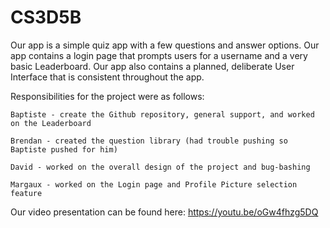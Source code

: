 # CS3D5B

Our app is a simple quiz app with a few questions and answer options.
Our app contains a login page that prompts users for a username and a very basic Leaderboard.
Our app also contains a planned, deliberate User Interface that is consistent throughout the app.

Responsibilities for the project were as follows:

    Baptiste - create the Github repository, general support, and worked on the Leaderboard

    Brendan - created the question library (had trouble pushing so Baptiste pushed for him)

    David - worked on the overall design of the project and bug-bashing

    Margaux - worked on the Login page and Profile Picture selection feature

Our video presentation can be found here: https://youtu.be/oGw4fhzg5DQ
